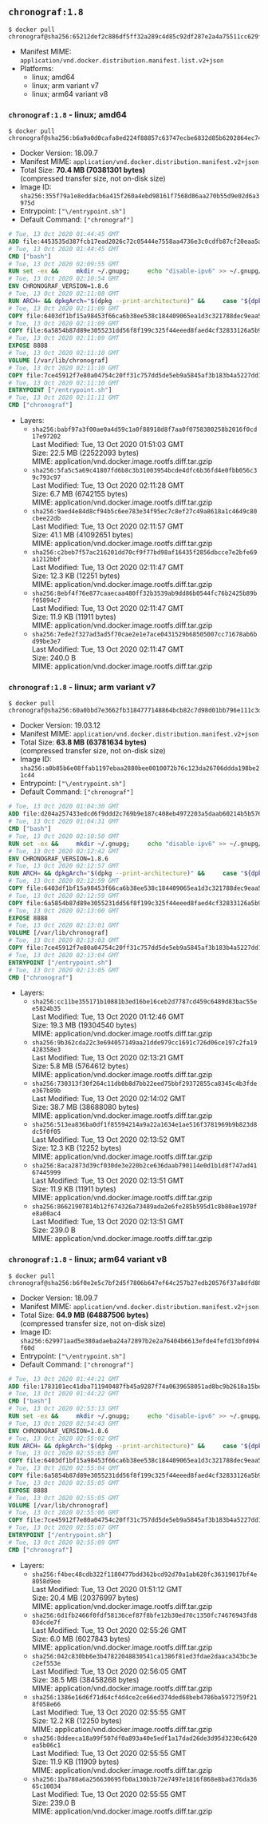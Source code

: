 ## `chronograf:1.8`

```console
$ docker pull chronograf@sha256:65212def2c886df5ff32a289c4d85c92df287e2a4a75511cc629f5e6bf4c77ec
```

-	Manifest MIME: `application/vnd.docker.distribution.manifest.list.v2+json`
-	Platforms:
	-	linux; amd64
	-	linux; arm variant v7
	-	linux; arm64 variant v8

### `chronograf:1.8` - linux; amd64

```console
$ docker pull chronograf@sha256:b6a9a0d0cafa8ed224f88857c63747ecbe6832d85b6202864ec74f7762e42ff8
```

-	Docker Version: 18.09.7
-	Manifest MIME: `application/vnd.docker.distribution.manifest.v2+json`
-	Total Size: **70.4 MB (70381301 bytes)**  
	(compressed transfer size, not on-disk size)
-	Image ID: `sha256:355f79a1e8eddacb6a415f260a4ebd98161f7568d86aa270b55d9e02d6a3975d`
-	Entrypoint: `["\/entrypoint.sh"]`
-	Default Command: `["chronograf"]`

```dockerfile
# Tue, 13 Oct 2020 01:44:45 GMT
ADD file:4453535d387fcb17ead2026c72c05444e7558aa4736e3c0cdfb87cf20eaa5a9f in / 
# Tue, 13 Oct 2020 01:44:45 GMT
CMD ["bash"]
# Tue, 13 Oct 2020 02:09:55 GMT
RUN set -ex &&     mkdir ~/.gnupg;     echo "disable-ipv6" >> ~/.gnupg/dirmngr.conf;     apt-get update && apt-get install -y gnupg ca-certificates dirmngr --no-install-recommends &&     rm -rf /var/lib/apt/lists/* &&     for key in         05CE15085FC09D18E99EFB22684A14CF2582E0C5 ;     do         gpg --keyserver ha.pool.sks-keyservers.net --recv-keys "$key" ||         gpg --keyserver pgp.mit.edu --recv-keys "$key" ||         gpg --keyserver keyserver.pgp.com --recv-keys "$key" ;     done
# Tue, 13 Oct 2020 02:10:54 GMT
ENV CHRONOGRAF_VERSION=1.8.6
# Tue, 13 Oct 2020 02:11:08 GMT
RUN ARCH= && dpkgArch="$(dpkg --print-architecture)" &&     case "${dpkgArch##*-}" in       amd64) ARCH='amd64';;       arm64) ARCH='arm64';;       armhf) ARCH='armhf';;       armel) ARCH='armel';;       *)     echo "Unsupported architecture: ${dpkgArch}"; exit 1;;     esac &&     set -x &&     apt-get update && apt-get install -y ca-certificates curl --no-install-recommends &&     rm -rf /var/lib/apt/lists/* &&     curl -SLO "https://dl.influxdata.com/chronograf/releases/chronograf_${CHRONOGRAF_VERSION}_${ARCH}.deb.asc" &&     curl -SLO "https://dl.influxdata.com/chronograf/releases/chronograf_${CHRONOGRAF_VERSION}_${ARCH}.deb" &&     gpg --batch --verify chronograf_${CHRONOGRAF_VERSION}_${ARCH}.deb.asc chronograf_${CHRONOGRAF_VERSION}_${ARCH}.deb &&     dpkg -i chronograf_${CHRONOGRAF_VERSION}_${ARCH}.deb &&     rm -f chronograf_${CHRONOGRAF_VERSION}_${ARCH}.deb* &&     apt-get purge -y --auto-remove $buildDeps
# Tue, 13 Oct 2020 02:11:09 GMT
COPY file:6403df1bf15a98453f66ca6b38ee538c184409065ea1d3c321788dec9eaa5c77 in /usr/share/chronograf/LICENSE 
# Tue, 13 Oct 2020 02:11:09 GMT
COPY file:6a5854b87d89e3055231dd56f8f199c325f44eeed8faed4cf32833126a5b9cd9 in /usr/share/chronograf/agpl-3.0.md 
# Tue, 13 Oct 2020 02:11:09 GMT
EXPOSE 8888
# Tue, 13 Oct 2020 02:11:10 GMT
VOLUME [/var/lib/chronograf]
# Tue, 13 Oct 2020 02:11:10 GMT
COPY file:7ce45912f7e80a04754c20ff31c757dd5de5eb9a5845af3b183b4a5227dd1c1e in /entrypoint.sh 
# Tue, 13 Oct 2020 02:11:10 GMT
ENTRYPOINT ["/entrypoint.sh"]
# Tue, 13 Oct 2020 02:11:11 GMT
CMD ["chronograf"]
```

-	Layers:
	-	`sha256:babf97a3f00ae0a4d59c1a0f88918d8f7aa0f0758380258b2016f0cd17e97202`  
		Last Modified: Tue, 13 Oct 2020 01:51:03 GMT  
		Size: 22.5 MB (22522093 bytes)  
		MIME: application/vnd.docker.image.rootfs.diff.tar.gzip
	-	`sha256:5fa5c5a69c41807fd6b8c3b31003954bcde4dfc6b36fd4e0fbb056c39c793c97`  
		Last Modified: Tue, 13 Oct 2020 02:11:28 GMT  
		Size: 6.7 MB (6742155 bytes)  
		MIME: application/vnd.docker.image.rootfs.diff.tar.gzip
	-	`sha256:9aed4e84d8cf94b5c6ee783e34f95ec7c8ef27c49a8618a1c4649c80cbee22db`  
		Last Modified: Tue, 13 Oct 2020 02:11:57 GMT  
		Size: 41.1 MB (41092651 bytes)  
		MIME: application/vnd.docker.image.rootfs.diff.tar.gzip
	-	`sha256:c2beb7f57ac216201dd70cf9f77bd98af16435f2856dbcce7e2bfe69a1212bbf`  
		Last Modified: Tue, 13 Oct 2020 02:11:47 GMT  
		Size: 12.3 KB (12251 bytes)  
		MIME: application/vnd.docker.image.rootfs.diff.tar.gzip
	-	`sha256:8ebf4f76e877caaecaa480ff32b3539ab9dd86b0544fc76b2425b89bf05894c7`  
		Last Modified: Tue, 13 Oct 2020 02:11:47 GMT  
		Size: 11.9 KB (11911 bytes)  
		MIME: application/vnd.docker.image.rootfs.diff.tar.gzip
	-	`sha256:7ede2f327ad3ad5f70cae2e1e7ace0431529b68505007cc71678ab6bd99be3e7`  
		Last Modified: Tue, 13 Oct 2020 02:11:47 GMT  
		Size: 240.0 B  
		MIME: application/vnd.docker.image.rootfs.diff.tar.gzip

### `chronograf:1.8` - linux; arm variant v7

```console
$ docker pull chronograf@sha256:60a0bbd7e3662fb3184777148864bcb82c7d98d01bb796e111c3d3c8e4070781
```

-	Docker Version: 19.03.12
-	Manifest MIME: `application/vnd.docker.distribution.manifest.v2+json`
-	Total Size: **63.8 MB (63781634 bytes)**  
	(compressed transfer size, not on-disk size)
-	Image ID: `sha256:a0b85b6e08ffab1197ebaa2880bee0010072b76c123da26706ddda198be21c44`
-	Entrypoint: `["\/entrypoint.sh"]`
-	Default Command: `["chronograf"]`

```dockerfile
# Tue, 13 Oct 2020 01:04:30 GMT
ADD file:d204a257433edcd6f9ddd2c769b9e187c408eb4972203a5daab60214b5b576bc in / 
# Tue, 13 Oct 2020 01:04:31 GMT
CMD ["bash"]
# Tue, 13 Oct 2020 02:10:50 GMT
RUN set -ex &&     mkdir ~/.gnupg;     echo "disable-ipv6" >> ~/.gnupg/dirmngr.conf;     apt-get update && apt-get install -y gnupg ca-certificates dirmngr --no-install-recommends &&     rm -rf /var/lib/apt/lists/* &&     for key in         05CE15085FC09D18E99EFB22684A14CF2582E0C5 ;     do         gpg --keyserver ha.pool.sks-keyservers.net --recv-keys "$key" ||         gpg --keyserver pgp.mit.edu --recv-keys "$key" ||         gpg --keyserver keyserver.pgp.com --recv-keys "$key" ;     done
# Tue, 13 Oct 2020 02:12:42 GMT
ENV CHRONOGRAF_VERSION=1.8.6
# Tue, 13 Oct 2020 02:12:57 GMT
RUN ARCH= && dpkgArch="$(dpkg --print-architecture)" &&     case "${dpkgArch##*-}" in       amd64) ARCH='amd64';;       arm64) ARCH='arm64';;       armhf) ARCH='armhf';;       armel) ARCH='armel';;       *)     echo "Unsupported architecture: ${dpkgArch}"; exit 1;;     esac &&     set -x &&     apt-get update && apt-get install -y ca-certificates curl --no-install-recommends &&     rm -rf /var/lib/apt/lists/* &&     curl -SLO "https://dl.influxdata.com/chronograf/releases/chronograf_${CHRONOGRAF_VERSION}_${ARCH}.deb.asc" &&     curl -SLO "https://dl.influxdata.com/chronograf/releases/chronograf_${CHRONOGRAF_VERSION}_${ARCH}.deb" &&     gpg --batch --verify chronograf_${CHRONOGRAF_VERSION}_${ARCH}.deb.asc chronograf_${CHRONOGRAF_VERSION}_${ARCH}.deb &&     dpkg -i chronograf_${CHRONOGRAF_VERSION}_${ARCH}.deb &&     rm -f chronograf_${CHRONOGRAF_VERSION}_${ARCH}.deb* &&     apt-get purge -y --auto-remove $buildDeps
# Tue, 13 Oct 2020 02:12:59 GMT
COPY file:6403df1bf15a98453f66ca6b38ee538c184409065ea1d3c321788dec9eaa5c77 in /usr/share/chronograf/LICENSE 
# Tue, 13 Oct 2020 02:12:59 GMT
COPY file:6a5854b87d89e3055231dd56f8f199c325f44eeed8faed4cf32833126a5b9cd9 in /usr/share/chronograf/agpl-3.0.md 
# Tue, 13 Oct 2020 02:13:00 GMT
EXPOSE 8888
# Tue, 13 Oct 2020 02:13:01 GMT
VOLUME [/var/lib/chronograf]
# Tue, 13 Oct 2020 02:13:03 GMT
COPY file:7ce45912f7e80a04754c20ff31c757dd5de5eb9a5845af3b183b4a5227dd1c1e in /entrypoint.sh 
# Tue, 13 Oct 2020 02:13:04 GMT
ENTRYPOINT ["/entrypoint.sh"]
# Tue, 13 Oct 2020 02:13:05 GMT
CMD ["chronograf"]
```

-	Layers:
	-	`sha256:cc11be355171b10881b3ed16be16ceb2d7787cd459c6489d83bac55ee5824b35`  
		Last Modified: Tue, 13 Oct 2020 01:12:46 GMT  
		Size: 19.3 MB (19304540 bytes)  
		MIME: application/vnd.docker.image.rootfs.diff.tar.gzip
	-	`sha256:9b362cda22c3e694057149aa21dde979cc1691c726d06ce197c2fa19428358e3`  
		Last Modified: Tue, 13 Oct 2020 02:13:21 GMT  
		Size: 5.8 MB (5764612 bytes)  
		MIME: application/vnd.docker.image.rootfs.diff.tar.gzip
	-	`sha256:730313f30f264c11db0b8d7bb22eed75bbf29372855ca8345c4b3fdee367b89b`  
		Last Modified: Tue, 13 Oct 2020 02:14:02 GMT  
		Size: 38.7 MB (38688080 bytes)  
		MIME: application/vnd.docker.image.rootfs.diff.tar.gzip
	-	`sha256:513ea836ba0df1f85594214a9a22a1634e1ae516f3781969b9b823d8dc5f0f05`  
		Last Modified: Tue, 13 Oct 2020 02:13:52 GMT  
		Size: 12.3 KB (12252 bytes)  
		MIME: application/vnd.docker.image.rootfs.diff.tar.gzip
	-	`sha256:8aca2873d39cf030de3e220b2ce636daab790114e0d1b1d8f747ad4167445999`  
		Last Modified: Tue, 13 Oct 2020 02:13:51 GMT  
		Size: 11.9 KB (11911 bytes)  
		MIME: application/vnd.docker.image.rootfs.diff.tar.gzip
	-	`sha256:86621907814b12f674326a73489ada2e6fe285b595d1c8b80ae1978fe8a00ac4`  
		Last Modified: Tue, 13 Oct 2020 02:13:51 GMT  
		Size: 239.0 B  
		MIME: application/vnd.docker.image.rootfs.diff.tar.gzip

### `chronograf:1.8` - linux; arm64 variant v8

```console
$ docker pull chronograf@sha256:b6f0e2e5c7bf2d5f7806b647ef64c257b27edb20576f37a8dfd8830b7b713530
```

-	Docker Version: 18.09.7
-	Manifest MIME: `application/vnd.docker.distribution.manifest.v2+json`
-	Total Size: **64.9 MB (64887506 bytes)**  
	(compressed transfer size, not on-disk size)
-	Image ID: `sha256:629971aad5e380adaeba24a72897b2e2a76404b6613efde4fefd13bfd094f60d`
-	Entrypoint: `["\/entrypoint.sh"]`
-	Default Command: `["chronograf"]`

```dockerfile
# Tue, 13 Oct 2020 01:44:21 GMT
ADD file:1783101ec41dba711940487fb45a9287f74a0639658051ad8bc9b2618a15be61 in / 
# Tue, 13 Oct 2020 01:44:22 GMT
CMD ["bash"]
# Tue, 13 Oct 2020 02:53:13 GMT
RUN set -ex &&     mkdir ~/.gnupg;     echo "disable-ipv6" >> ~/.gnupg/dirmngr.conf;     apt-get update && apt-get install -y gnupg ca-certificates dirmngr --no-install-recommends &&     rm -rf /var/lib/apt/lists/* &&     for key in         05CE15085FC09D18E99EFB22684A14CF2582E0C5 ;     do         gpg --keyserver ha.pool.sks-keyservers.net --recv-keys "$key" ||         gpg --keyserver pgp.mit.edu --recv-keys "$key" ||         gpg --keyserver keyserver.pgp.com --recv-keys "$key" ;     done
# Tue, 13 Oct 2020 02:54:43 GMT
ENV CHRONOGRAF_VERSION=1.8.6
# Tue, 13 Oct 2020 02:55:02 GMT
RUN ARCH= && dpkgArch="$(dpkg --print-architecture)" &&     case "${dpkgArch##*-}" in       amd64) ARCH='amd64';;       arm64) ARCH='arm64';;       armhf) ARCH='armhf';;       armel) ARCH='armel';;       *)     echo "Unsupported architecture: ${dpkgArch}"; exit 1;;     esac &&     set -x &&     apt-get update && apt-get install -y ca-certificates curl --no-install-recommends &&     rm -rf /var/lib/apt/lists/* &&     curl -SLO "https://dl.influxdata.com/chronograf/releases/chronograf_${CHRONOGRAF_VERSION}_${ARCH}.deb.asc" &&     curl -SLO "https://dl.influxdata.com/chronograf/releases/chronograf_${CHRONOGRAF_VERSION}_${ARCH}.deb" &&     gpg --batch --verify chronograf_${CHRONOGRAF_VERSION}_${ARCH}.deb.asc chronograf_${CHRONOGRAF_VERSION}_${ARCH}.deb &&     dpkg -i chronograf_${CHRONOGRAF_VERSION}_${ARCH}.deb &&     rm -f chronograf_${CHRONOGRAF_VERSION}_${ARCH}.deb* &&     apt-get purge -y --auto-remove $buildDeps
# Tue, 13 Oct 2020 02:55:03 GMT
COPY file:6403df1bf15a98453f66ca6b38ee538c184409065ea1d3c321788dec9eaa5c77 in /usr/share/chronograf/LICENSE 
# Tue, 13 Oct 2020 02:55:04 GMT
COPY file:6a5854b87d89e3055231dd56f8f199c325f44eeed8faed4cf32833126a5b9cd9 in /usr/share/chronograf/agpl-3.0.md 
# Tue, 13 Oct 2020 02:55:05 GMT
EXPOSE 8888
# Tue, 13 Oct 2020 02:55:05 GMT
VOLUME [/var/lib/chronograf]
# Tue, 13 Oct 2020 02:55:06 GMT
COPY file:7ce45912f7e80a04754c20ff31c757dd5de5eb9a5845af3b183b4a5227dd1c1e in /entrypoint.sh 
# Tue, 13 Oct 2020 02:55:07 GMT
ENTRYPOINT ["/entrypoint.sh"]
# Tue, 13 Oct 2020 02:55:09 GMT
CMD ["chronograf"]
```

-	Layers:
	-	`sha256:f4bec48cdb322f1180477bdd362bcd92d70a1ab628fc36319017bf4e8058d9ee`  
		Last Modified: Tue, 13 Oct 2020 01:51:12 GMT  
		Size: 20.4 MB (20376997 bytes)  
		MIME: application/vnd.docker.image.rootfs.diff.tar.gzip
	-	`sha256:6d1fb2466f0fdf58136cef87f8bfe12b30ed70c1350fc74676943fd803dcde7f`  
		Last Modified: Tue, 13 Oct 2020 02:55:26 GMT  
		Size: 6.0 MB (6027843 bytes)  
		MIME: application/vnd.docker.image.rootfs.diff.tar.gzip
	-	`sha256:042c830bb6e3b47822048830541ca1386f81ed3fdae2daaca343bc3ec2ef553e`  
		Last Modified: Tue, 13 Oct 2020 02:56:05 GMT  
		Size: 38.5 MB (38458268 bytes)  
		MIME: application/vnd.docker.image.rootfs.diff.tar.gzip
	-	`sha256:1386e16d6f71d64cf4d4ce2ce66ed374ded68beb4786ba5972759f218f058e66`  
		Last Modified: Tue, 13 Oct 2020 02:55:55 GMT  
		Size: 12.2 KB (12250 bytes)  
		MIME: application/vnd.docker.image.rootfs.diff.tar.gzip
	-	`sha256:8ddeeca18a99f507df0a893a40e5edf1a17dad26de3d95d3230c6420ea5b06c1`  
		Last Modified: Tue, 13 Oct 2020 02:55:55 GMT  
		Size: 11.9 KB (11909 bytes)  
		MIME: application/vnd.docker.image.rootfs.diff.tar.gzip
	-	`sha256:1ba780a6a256630695fb0a130b3b72e7497e1816f868e8bad376da3665c10034`  
		Last Modified: Tue, 13 Oct 2020 02:55:55 GMT  
		Size: 239.0 B  
		MIME: application/vnd.docker.image.rootfs.diff.tar.gzip
